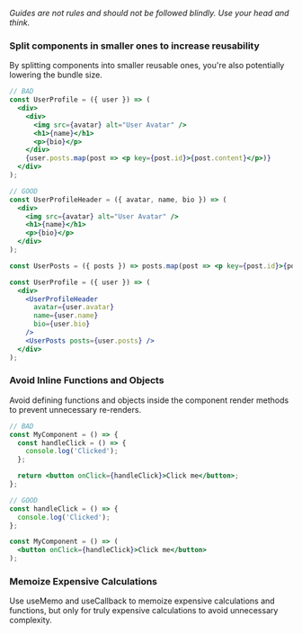 *Guides are not rules and should not be followed blindly. Use your head and think.*

### Split components in smaller ones to increase reusability
By splitting components into smaller reusable ones, you're also potentially lowering the bundle size.

```jsx
// BAD
const UserProfile = ({ user }) => (
  <div>
    <div>
      <img src={avatar} alt="User Avatar" />
      <h1>{name}</h1>
      <p>{bio}</p>
    </div>
    {user.posts.map(post => <p key={post.id}>{post.content}</p>)}
  </div>
);
```

```jsx
// GOOD
const UserProfileHeader = ({ avatar, name, bio }) => (
  <div>
    <img src={avatar} alt="User Avatar" />
    <h1>{name}</h1>
    <p>{bio}</p>
  </div>
);

const UserPosts = ({ posts }) => posts.map(post => <p key={post.id}>{post.content}</p>);

const UserProfile = ({ user }) => (
  <div>
    <UserProfileHeader
      avatar={user.avatar}
      name={user.name}
      bio={user.bio}
    />
    <UserPosts posts={user.posts} />
  </div>
);
```

### Avoid Inline Functions and Objects
Avoid defining functions and objects inside the component render methods to prevent unnecessary re-renders.

```jsx
// BAD
const MyComponent = () => {
  const handleClick = () => {
    console.log('Clicked');
  };

  return <button onClick={handleClick}>Click me</button>;
};
```

```jsx
// GOOD
const handleClick = () => {
  console.log('Clicked');
};

const MyComponent = () => (
  <button onClick={handleClick}>Click me</button>
);
```


### Memoize Expensive Calculations
Use useMemo and useCallback to memoize expensive calculations and functions, but only for truly expensive calculations to avoid unnecessary complexity.


